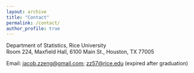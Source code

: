 ```yaml
---
layout: archive
title: "Contact"
permalink: /contact/
author_profile: true
---
```

Department of Statistics, Rice University  
Room 224, Maxfield Hall, 6100 Main St., Houston, TX 77005  

Email: jacob.zzeng@gmail.com; zz57@rice.edu (expired after graduation)
